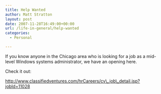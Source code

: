 ```yaml
---
title: Help Wanted
author: Matt Stratton
layout: post
date: 2007-11-28T16:49:00+00:00
url: /life-in-general/help-wanted
categories:
  - Personal

---
```

If you know anyone in the Chicago area who is looking for a job as a mid-level Windows systems administrator, we have an opening here.

Check it out:
  
http://www.classifiedventures.com/hrCareers/cv\_job\_detail.jsp?jobId=11028